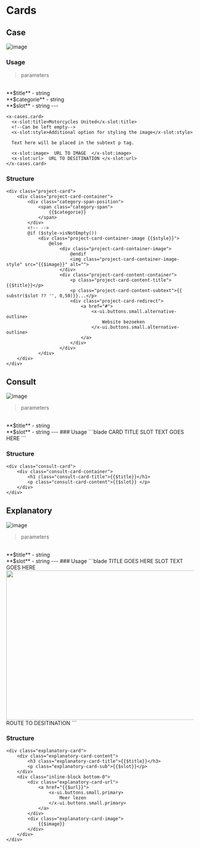 # Cards

## Case
![image](./../../_media/examples/cards/project-card.png)

### Usage
> parameters
<br>
**$title** - string
<br>
**$categorie** - string
<br>
**$slot** - string
---

```blade
<x-cases.card>
  <x-slot:title>Motorcycles United</x-slot:title>
  <!--Can be left empty-->
  <x-slot:style>Additional option for styling the image</x-slot:style>

  Text here will be placed in the subtext p tag.

  <x-slot:image>  URL TO IMAGE  </x-slot:image>
  <x-slot:url>  URL TO DESITINATION </x-slot:url>
</x-cases.card>
```

### Structure
```blade
<div class="project-card">
    <div class="project-card-container">
        <div class="category-span-position">
            <span class="category-span">
                {{$categorie}}
            </span>
        </div>
        <!-- -->
        @if ($style->isNotEmpty())
            <div class="project-card-container-image {{$style}}">
                @else
                    <div class="project-card-container-image">
                        @endif
                        <img class="project-card-container-image-style" src="{{$image}}" alt="">
                    </div>
                    <div class="project-card-content-container">
                        <p class="project-card-content-title">{{$title}}</p>
                        <p class="project-card-content-subtext">{{ substr($slot ?? '', 0,50)}}...</p>
                        <div class="project-card-redirect">
                            <a href="#">
                                <x-ui.buttons.small.alternative-outline>
                                    Website bezoeken
                                </x-ui.buttons.small.alternative-outline>
                            </a>
                        </div>
                    </div>
            </div>
    </div>
</div>
```

## Consult
![image](./../../_media/examples/cards/consult.png)
> parameters
<br>
**$title** - string
<br>
**$slot** - string
---
### Usage
```blade
<x-cards.consult>
  <x-slot:title>CARD TITLE</x-slot:title>
  SLOT TEXT GOES HERE
</x-cards.consult>
```

### Structure
```.blade
<div class="consult-card">
    <div class="consult-card-container">
        <h1 class="consult-card-title">{{$title}}</h1>
        <p class="consult-card-content">{{$slot}} </p>
    </div>
</div>
```


## Explanatory
![image](./../../_media/examples/cards/explanatory.png)
> parameters
<br>
**$title** - string
<br>
**$slot** - string
---
### Usage
```blade
<x-service.explanatory-card>
  <x-slot:title>TITLE GOES HERE</x-slot:title>
  SLOT TEXT GOES HERE
  <x-slot:image><img class="rounded-xl px-4" width="600" height="400" src="#" alt=""/></x-slot:image>
  <x-slot:url>ROUTE TO DESITINATION</x-slot:url>
</x-service.explanatory-card>
```

### Structure
```.blade
<div class="explanatory-card">
    <div class="explanatory-card-content">
        <h3 class="explanatory-card-title">{{$title}}</h3>
        <p class="explanatory-card-sub">{{$slot}}</p>
    </div>
    <div class="inline-block bottom-0">
        <div class="explanatory-card-url">
            <a href="{{$url}}">
                <x-ui.buttons.small.primary>
                    Meer lezen
                </x-ui.buttons.small.primary>
            </a>
        </div>
        <div class="explanatory-card-image">
            {{$image}}
        </div>
    </div>
</div>

```
